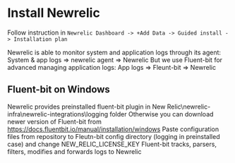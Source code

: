 # Install Newrelic

Follow instruction in 
`Newrelic Dashboard -> +Add Data -> Guided install -> Installation plan`

Newrelic is able to monitor system and application logs through its agent:
System & app logs => newrelic agent => Newrelic
But we use Fluent-bit for advanced managing application logs:
App logs => Fleunt-bit => Newrelic

## Fluent-bit on Windows
Newrelic provides preinstalled fluent-bit plugin in New Relic\newrelic-infra\newrelic-integrations\logging folder
Otherwise you can download newer version of Fluent-bit from https://docs.fluentbit.io/manual/installation/windows
Paste configuration files from repository to Fleutn-bit config directory (logging in preinstalled case) and change NEW_RELIC_LICENSE_KEY
Fluent-bit tracks, parsers, filters, modifies and forwards logs to Newrelic


